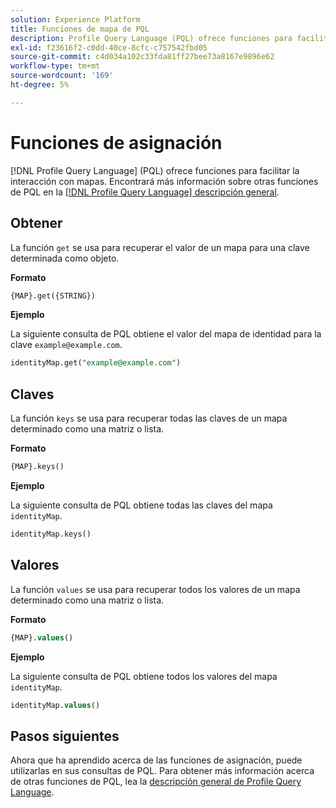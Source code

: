 ```yaml
---
solution: Experience Platform
title: Funciones de mapa de PQL
description: Profile Query Language (PQL) ofrece funciones para facilitar la interacción con mapas.
exl-id: f23616f2-c0dd-40ce-8cfc-c757542fbd05
source-git-commit: c4d034a102c33fda81ff27bee73a8167e9896e62
workflow-type: tm+mt
source-wordcount: '169'
ht-degree: 5%

---
```


# Funciones de asignación

[!DNL Profile Query Language] (PQL) ofrece funciones para facilitar la interacción con mapas. Encontrará más información sobre otras funciones de PQL en la [[!DNL Profile Query Language] descripción general](./overview.md).

## Obtener

La función `get` se usa para recuperar el valor de un mapa para una clave determinada como objeto.

**Formato**

```sql
{MAP}.get({STRING})
```

**Ejemplo**

La siguiente consulta de PQL obtiene el valor del mapa de identidad para la clave `example@example.com`.

```sql
identityMap.get("example@example.com")
```

## Claves

La función `keys` se usa para recuperar todas las claves de un mapa determinado como una matriz o lista.

**Formato**

```sql
{MAP}.keys()
```

**Ejemplo**

La siguiente consulta de PQL obtiene todas las claves del mapa `identityMap`.

```sql
identityMap.keys()
```

## Valores

La función `values` se usa para recuperar todos los valores de un mapa determinado como una matriz o lista.

**Formato**

```sql
{MAP}.values()
```

**Ejemplo**

La siguiente consulta de PQL obtiene todos los valores del mapa `identityMap`.

```sql
identityMap.values()
```

## Pasos siguientes

Ahora que ha aprendido acerca de las funciones de asignación, puede utilizarlas en sus consultas de PQL. Para obtener más información acerca de otras funciones de PQL, lea la [descripción general de Profile Query Language](./overview.md).
